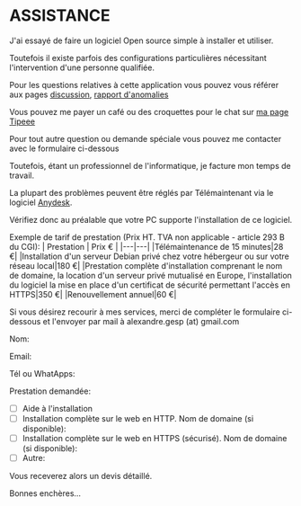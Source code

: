 # ASSISTANCE

J'ai essayé de faire un logiciel Open source simple à installer et utiliser.

Toutefois il existe parfois des configurations particulières nécessitant l'intervention d'une personne qualifiée.

Pour les questions relatives à cette application vous pouvez vous référer aux pages [discussion](https://github.com/cledou/Cahier-de-Bridge/discussions), [rapport d'anomalies](https://github.com/cledou/Cahier-de-Bridge/issues)

Vous pouvez me payer un café ou des croquettes pour le chat sur [ma page Tipeee](https://fr.tipeee.com/createur-open-source/)

Pour tout autre question ou demande spéciale vous pouvez me contacter avec le formulaire ci-dessous

Toutefois, étant un professionnel de l'informatique, je facture mon temps de travail.

La plupart des problèmes peuvent être réglés par Télémaintenant via le logiciel [Anydesk](https://anydesk.com/fr).

Vérifiez donc au préalable que votre PC supporte l'installation de ce logiciel.

Exemple de tarif de prestation (Prix HT. TVA non applicable - article 293 B du CGI):
| Prestation | Prix € |
|---|---|
|Télémaintenance de 15 minutes|28 €|
|Installation d'un serveur Debian privé chez votre hébergeur ou sur votre réseau local|180 €|
|Prestation complète d'installation comprenant le nom de domaine, la location d'un serveur privé mutualisé en Europe, l'installation du logiciel la mise en place d'un certificat de sécurité permettant l'accès en HTTPS|350 €|
|Renouvellement annuel|60 €|

Si vous désirez recourir à mes services, merci de compléter le formulaire ci-dessous et l'envoyer par mail à alexandre.gesp (at) gmail.com

Nom:

Email:

Tél ou WhatApps:

Prestation demandée:

-   [ ] Aide à l'installation
-   [ ] Installation complète sur le web en HTTP. Nom de domaine (si disponible):
-   [ ] Installation complète sur le web en HTTPS (sécurisé). Nom de domaine (si disponible):
-   [ ] Autre:

Vous receverez alors un devis détaillé.

Bonnes enchères...
